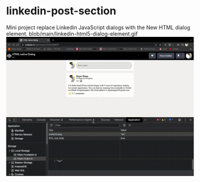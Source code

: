 # linkedin-post-section
Mini project replace Linkedin JavaScript dialogs with the New HTML dialog element.
blob/main/linkedin-html5-dialog-element.gif
![Alt Linkedin](/linkedin-html5-dialog-element.gif)

